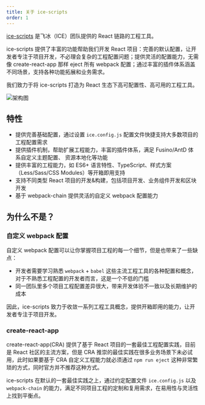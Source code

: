 ```yaml
---
title: 关于 ice-scripts
order: 1
---
```


[ice-scripts](https://github.com/alibaba/ice/tree/master/tools/ice-scripts) 是飞冰（ICE）团队提供的 React 链路的工程工具。

ice-scripts 提供了丰富的功能帮助我们开发 React 项目：完善的默认配置，让开发者专注于项目开发，不必理会复杂的工程配置问题；提供灵活的配置能力，无需像 create-react-app 那样 eject 所有 webpack 配置；通过丰富的插件体系涵盖不同场景，支持各种功能拓展和业务需求。

我们致力于将 ice-scripts 打造为 React 生态下高可配置性、高可用的工程工具。

![架构图](https://img.alicdn.com/tfs/TB12LBZawKG3KVjSZFLXXaMvXXa-2844-2133.png)

## 特性

- 提供完善基础配置，通过设置 `ice.config.js` 配置文件快捷支持大多数项目的工程配置需求
- 提供插件机制，帮助扩展工程能力，丰富的插件体系，满足 Fusino/AntD 体系自定义主题配置、 资源本地化等功能
- 提供丰富的工程能力，如 ES6+ 语言特性、TypeScript、样式方案（Less/Sass/CSS Modules）等开箱即用支持
- 支持不同类型 React 项目的开发&构建，包括项目开发、业务组件开发和区块开发
- 基于 webpack-chain 提供灵活的自定义 webpack 配置能力

## 为什么不是？

### 自定义 webpack 配置

自定义 webpack 配置可以让你掌握项目工程的每一个细节，但是也带来了一些缺点：

- 开发者需要学习熟悉 `webpack` + `babel` 这些主流工程工具的各种配置和概念，对于不熟悉工程配置的开发者而言，这是一个不低的门槛
- 同一团队里多个项目工程配置差异很大，带来开发体验不一致以及长期维护的成本

因此，ice-scripts 致力于收敛一系列工程工具概念，提供开箱即用的能力，让开发者专注于项目开发。

### create-react-app

create-react-app(CRA) 提供了基于 React 项目的一套最佳工程配置实践，目前是 React 社区的主流方案，但是 CRA 推崇的最佳实践在很多业务场景下未必试用，此时如果要基于 CRA 自定义工程能力就必须通过 `npm run eject` 这种非常繁琐的方式，同时官方并不推荐这种方式。

ice-scripts 在默认的一套最佳实践之上，通过约定配置文件 `ice.config.js` 以及 `webpack-chain` 的能力，满足不同项目工程的定制和复用需求，在易用性与灵活性上找到平衡点。
